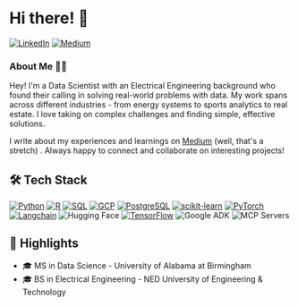 # Hi there! 👋

[![LinkedIn](https://img.shields.io/badge/LinkedIn-0077B5?style=for-the-badge&logo=linkedin&logoColor=white)](https://www.linkedin.com/in/msaliksalam/)
[![Medium](https://img.shields.io/badge/Medium-12100E?style=for-the-badge&logo=medium&logoColor=white)](https://medium.com/@imsalik)

### About Me 👨‍💻
Hey! I'm a Data Scientist with an Electrical Engineering background who found their calling in solving real-world problems with data. My work spans across different industries - from energy systems to sports analytics to real estate. I love taking on complex challenges and finding simple, effective solutions.

I write about my experiences and learnings on [Medium](https://medium.com/@imsalik) (well, that's a stretch) . Always happy to connect and collaborate on interesting projects!

## 🛠 Tech Stack
[![Python](https://img.shields.io/badge/Python-3776AB?style=flat-square&logo=python&logoColor=white)](https://www.python.org/)
[![R](https://img.shields.io/badge/R-276DC3?style=flat-square&logo=r&logoColor=white)](https://www.r-project.org/)
[![SQL](https://img.shields.io/badge/SQL-4479A1?style=flat-square&logo=postgresql&logoColor=white)](https://www.postgresql.org/)
[![GCP](https://img.shields.io/badge/GCP-4285F4?style=flat-square&logo=google-cloud&logoColor=white)](https://cloud.google.com/)
[![PostgreSQL](https://img.shields.io/badge/PostgreSQL-316192?style=flat-square&logo=postgresql&logoColor=white)](https://www.postgresql.org/)
[![scikit-learn](https://img.shields.io/badge/scikit--learn-F7931E?style=flat-square&logo=scikit-learn&logoColor=white)](https://scikit-learn.org/)
[![PyTorch](https://img.shields.io/badge/PyTorch-EE4C2C?style=flat-square&logo=pytorch&logoColor=white)](https://pytorch.org/)
[![Langchain](https://img.shields.io/badge/Langchain-000000?style=flat-square&logo=chainlink&logoColor=white)](https://www.langchain.com/)
![Hugging Face](https://img.shields.io/badge/🤗_Hugging_Face-FFD21E?style=flat-square&logoColor=black)
[![TensorFlow](https://img.shields.io/badge/TensorFlow-FF6F00?style=flat-square&logo=tensorflow&logoColor=white)](https://www.tensorflow.org/)
![Google ADK](https://img.shields.io/badge/Google_ADK-4285F4?style=flat-square&logo=google&logoColor=white)
![MCP Servers](https://img.shields.io/badge/MCP_Servers-FF6B35?style=flat-square&logo=anthropic&logoColor=white)

## 🌟 Highlights
- 🎓 MS in Data Science - University of Alabama at Birmingham
- 🎓 BS in Electrical Engineering - NED University of Engineering & Technology
